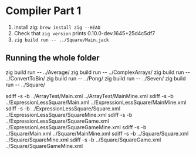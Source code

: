 # Compiler Part 1

1. install zig: `brew install zig --HEAD`
2. Check that `zig version` prints 0.10.0-dev.1645+25d4c5df7
3. `zig build run -- ../Square/Main.jack`


## Running the whole folder

zig build run -- ../Average/
zig build run -- ../ComplexArrays/
zig build run -- ../ConvertToBin/
zig build run -- ../Pong/
zig build run -- ../Seven/
zig build run -- ../Square/

sdiff -s -b ../ArrayTest/Main.xml ../ArrayTest/MainMine.xml
sdiff -s -b ../ExpressionLessSquare/Main.xml ../ExpressionLessSquare/MainMine.xml
sdiff -s -b ../ExpressionLessSquare/Square.xml ../ExpressionLessSquare/SquareMine.xml
sdiff -s -b ../ExpressionLessSquare/SquareGame.xml ../ExpressionLessSquare/SquareGameMine.xml
sdiff -s -b ../Square/Main.xml ../Square/MainMine.xml
sdiff -s -b ../Square/Square.xml ../Square/SquareMine.xml
sdiff -s -b ../Square/SquareGame.xml ../Square/SquareGameMine.xml

